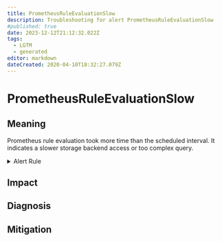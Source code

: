 ```yaml
---
title: PrometheusRuleEvaluationSlow
description: Troubleshooting for alert PrometheusRuleEvaluationSlow
#published: true
date: 2023-12-12T21:12:32.022Z
tags: 
  - LGTM
  - generated
editor: markdown
dateCreated: 2020-04-10T18:32:27.079Z
---
```


# PrometheusRuleEvaluationSlow

## Meaning
[//]: # "Short paragraph that explains what the alert means"
Prometheus rule evaluation took more time than the scheduled interval. It indicates a slower storage backend access or too complex query.

<details>
  <summary>Alert Rule</summary>

{{% rule "prometheus-self-monitoring/prometheus-self-monitoring-internal.yml" "PrometheusRuleEvaluationSlow" %}}

{{% comment %}}

```yaml
alert: PrometheusRuleEvaluationSlow
expr: prometheus_rule_group_last_duration_seconds > prometheus_rule_group_interval_seconds
for: 5m
labels:
    severity: warning
annotations:
    summary: Prometheus rule evaluation slow (instance {{ $labels.instance }})
    description: |-
        Prometheus rule evaluation took more time than the scheduled interval. It indicates a slower storage backend access or too complex query.
          VALUE = {{ $value }}
          LABELS = {{ $labels }}
    runbook: https://github.com/srerun/prometheus-alerts/blob/main/content/runbooks/prometheus-self-monitoring-internal/PrometheusRuleEvaluationSlow.md

```

{{% /comment %}}

</details>


## Impact
[//]: # "What could / will happen if the alert is not addressed"



## Diagnosis
[//]: # "Steps to take to identify the cause of the problem"



## Mitigation
[//]: # "The steps necessary to resolve the alert"

